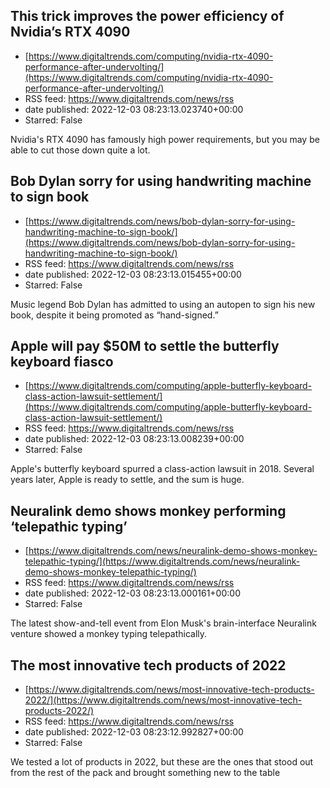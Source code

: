 ## This trick improves the power efficiency of Nvidia’s RTX 4090
 - [https://www.digitaltrends.com/computing/nvidia-rtx-4090-performance-after-undervolting/](https://www.digitaltrends.com/computing/nvidia-rtx-4090-performance-after-undervolting/)
 - RSS feed: https://www.digitaltrends.com/news/rss
 - date published: 2022-12-03 08:23:13.023740+00:00
 - Starred: False

Nvidia's RTX 4090 has famously high power requirements, but you may be able to cut those down quite a lot.

## Bob Dylan sorry for using handwriting machine to sign book
 - [https://www.digitaltrends.com/news/bob-dylan-sorry-for-using-handwriting-machine-to-sign-book/](https://www.digitaltrends.com/news/bob-dylan-sorry-for-using-handwriting-machine-to-sign-book/)
 - RSS feed: https://www.digitaltrends.com/news/rss
 - date published: 2022-12-03 08:23:13.015455+00:00
 - Starred: False

Music legend Bob Dylan has admitted to using an autopen to sign his new book, despite it being promoted as “hand-signed.”

## Apple will pay $50M to settle the butterfly keyboard fiasco
 - [https://www.digitaltrends.com/computing/apple-butterfly-keyboard-class-action-lawsuit-settlement/](https://www.digitaltrends.com/computing/apple-butterfly-keyboard-class-action-lawsuit-settlement/)
 - RSS feed: https://www.digitaltrends.com/news/rss
 - date published: 2022-12-03 08:23:13.008239+00:00
 - Starred: False

Apple's butterfly keyboard spurred a class-action lawsuit in 2018. Several years later, Apple is ready to settle, and the sum is huge.

## Neuralink demo shows monkey performing ‘telepathic typing’
 - [https://www.digitaltrends.com/news/neuralink-demo-shows-monkey-telepathic-typing/](https://www.digitaltrends.com/news/neuralink-demo-shows-monkey-telepathic-typing/)
 - RSS feed: https://www.digitaltrends.com/news/rss
 - date published: 2022-12-03 08:23:13.000161+00:00
 - Starred: False

The latest show-and-tell event from Elon Musk's brain-interface Neuralink venture showed a monkey typing telepathically.

## The most innovative tech products of 2022
 - [https://www.digitaltrends.com/news/most-innovative-tech-products-2022/](https://www.digitaltrends.com/news/most-innovative-tech-products-2022/)
 - RSS feed: https://www.digitaltrends.com/news/rss
 - date published: 2022-12-03 08:23:12.992827+00:00
 - Starred: False

We tested a lot of products in 2022, but these are the ones that stood out from the rest of the pack and brought something new to the table
